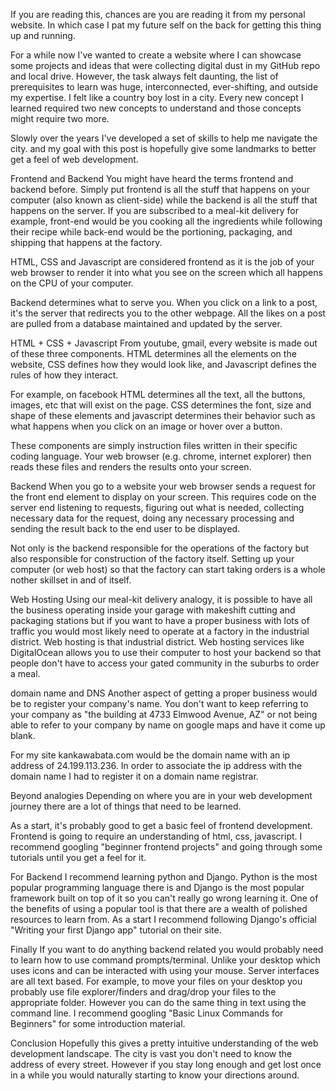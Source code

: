 If you are reading this, chances are you are reading it from my personal website. In which case I pat my future self on the back for getting this thing up and running.

For a while now I've wanted to create a website where I can showcase some projects and ideas that were collecting digital dust in my GitHub repo and local drive. However, the task always felt daunting, the list of prerequisites to learn was huge, interconnected, ever-shifting, and outside my expertise. I felt like a country boy lost in a city. Every new concept I learned required two new concepts to understand and those concepts might require two more.

Slowly over the years I've developed a set of skills to help me navigate the city. and my goal with this post is hopefully give some landmarks to better get a feel of web development.

Frontend and Backend
You might have heard the terms frontend and backend before. Simply put frontend is all the stuff that happens on your computer (also known as client-side) while the backend is all the stuff that happens on the server. If you are subscribed to a meal-kit delivery for example, front-end would be you cooking all the ingredients while following their recipe while back-end would be the portioning, packaging, and shipping that happens at the factory.

HTML, CSS and Javascript are considered frontend as it is the job of your web browser to render it into what you see on the screen which all happens on the CPU of your computer.

Backend determines what to serve you. When you click on a link to a post, it's the server that redirects you to the other webpage. All the likes on a post are pulled from a database maintained and updated by the server.

HTML + CSS + Javascript
From youtube, gmail, every website is made out of these three components. HTML determines all the elements on the website, CSS defines how they would look like, and Javascript defines the rules of how they interact.

For example, on facebook HTML determines all the text, all the buttons, images, etc that will exist on the page. CSS determines the font, size and shape of these elements and javascript determines their behavior such as what happens when you click on an image or hover over a button.

These components are simply instruction files written in their specific coding language. Your web browser (e.g. chrome, internet explorer) then reads these files and renders the results onto your screen.

Backend
When you go to a website your web browser sends a request for the front end element to display on your screen. This requires code on the server end listening to requests, figuring out what is needed, collecting necessary data for the request, doing any necessary processing and sending the result back to the end user to be displayed.

Not only is the backend responsible for the operations of the factory but also responsible for construction of the factory itself. Setting up your computer (or web host) so that the factory can start taking orders is a whole nother skillset in and of itself.

Web Hosting
Using our meal-kit delivery analogy, it is possible to have all the business operating inside your garage with makeshift cutting and packaging stations but if you want to have a proper business with lots of traffic you would most likely need to operate at a factory in the industrial district. Web hosting is that industrial district. Web hosting services like DigitalOcean allows you to use their computer to host your backend so that people don't have to access your gated community in the suburbs to order a meal.

domain name and DNS
Another aspect of getting a proper business would be to register your company's name. You don't want to keep referring to your company as "the building at 4733 Elmwood Avenue, AZ" or not being able to refer to your company by name on google maps and have it come up blank.

For my site kankawabata.com would be the domain name with an ip address of 24.199.113.236. In order to associate the ip address with the domain name I had to register it on a domain name registrar.

Beyond analogies
Depending on where you are in your web development journey there are a lot of things that need to be learned.

As a start, it's probably good to get a basic feel of frontend development. Frontend is going to require an understanding of html, css, javascript. I recommend googling "beginner frontend projects" and going through some tutorials until you get a feel for it.

For Backend I recommend learning python and Django. Python is the most popular programming language there is and Django is the most popular framework built on top of it so you can't really go wrong learning it. One of the benefits of using a popular tool is that there are a wealth of polished resources to learn from. As a start I recommend following Django's official "Writing your first Django app" tutorial on their site.

Finally If you want to do anything backend related you would probably need to learn how to use command prompts/terminal. Unlike your desktop which uses icons and can be interacted with using your mouse. Server interfaces are all text based. For example, to move your files on your desktop you probably use file explorer/finders and drag/drop your files to the appropriate folder. However you can do the same thing in text using the command line. I recommend googling "Basic Linux Commands for Beginners" for some introduction material.

Conclusion
Hopefully this gives a pretty intuitive understanding of the web development landscape. The city is vast you don't need to know the address of every street. However if you stay long enough and get lost once in a while you would naturally starting to know your directions around.